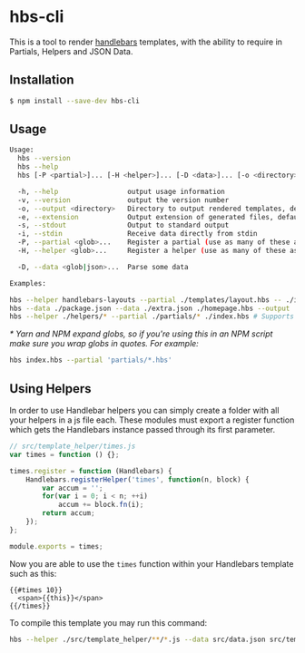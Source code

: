 # hbs-cli

This is a tool to render [handlebars](http://handlebarsjs.com) templates, with the ability to require in Partials, Helpers and JSON Data.

## Installation

```sh
$ npm install --save-dev hbs-cli
```

## Usage

```sh
Usage:
  hbs --version
  hbs --help
  hbs [-P <partial>]... [-H <helper>]... [-D <data>]... [-o <directory>] [--] (<template...>)

  -h, --help                 output usage information
  -v, --version              output the version number
  -o, --output <directory>   Directory to output rendered templates, defaults to cwd
  -e, --extension            Output extension of generated files, defaults to html
  -s, --stdout               Output to standard output
  -i, --stdin                Receive data directly from stdin
  -P, --partial <glob>...    Register a partial (use as many of these as you want)
  -H, --helper <glob>...     Register a helper (use as many of these as you want)

  -D, --data <glob|json>...  Parse some data

Examples:

hbs --helper handlebars-layouts --partial ./templates/layout.hbs -- ./index.hbs
hbs --data ./package.json --data ./extra.json ./homepage.hbs --output ./site/
hbs --helper ./helpers/* --partial ./partials/* ./index.hbs # Supports globs!
```

_* Yarn and NPM expand globs, so if you're using this in an NPM script make sure you wrap globs in quotes. For example:_
```sh
hbs index.hbs --partial 'partials/*.hbs'
```

## Using Helpers

In order to use Handlebar helpers you can simply create a folder with all your helpers in a js file each. These modules must export a register function which gets the Handlebars instance passed through its first parameter.

```js
// src/template_helper/times.js
var times = function () {};

times.register = function (Handlebars) {
    Handlebars.registerHelper('times', function(n, block) {
        var accum = '';
        for(var i = 0; i < n; ++i)
            accum += block.fn(i);
        return accum;
    });
};

module.exports = times;
```

Now you are able to use the `times` function within your Handlebars template such as this:

```
{{#times 10}}
  <span>{{this}}</span>
{{/times}}
```

To compile this template you may run this command:

```bash
hbs --helper ./src/template_helper/**/*.js --data src/data.json src/templates/**/*.hbs --output dist/
```
